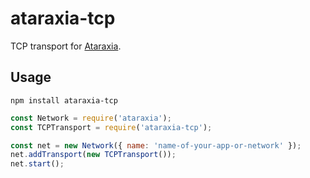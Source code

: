 # ataraxia-tcp

TCP transport for [Ataraxia](https://github.com/aholstenson/ataraxia).

## Usage

```
npm install ataraxia-tcp
```

```javascript
const Network = require('ataraxia');
const TCPTransport = require('ataraxia-tcp');

const net = new Network({ name: 'name-of-your-app-or-network' });
net.addTransport(new TCPTransport());
net.start();
```
